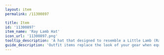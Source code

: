 ```yaml
---
layout: item
permalink: /11300897

title: Item
id: '11300897'
item_name: 'Ray Lamb Hat'
icon_url: '11300897.png'
tooltip_description: 'A hat that designed to resemble a Little Lamb (Ray''s nickname).'
guide_description: 'Outfit items replace the look of your gear when equipped.'
---
```

